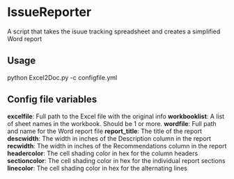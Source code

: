 # IssueReporter
A script that takes the isuue tracking spreadsheet and creates a simplified Word report

## Usage
python Excel2Doc.py -c configfile.yml

## Config file variables

**excelfile**: Full path to the Excel file with the original info
**workbooklist**: A list of sheet names in the workbook.  Should be 1 or more.
**wordfile**: Full path and name for the Word report file
**report_title**: The title of the report
**descwidth**: The width in inches of the Description column in the report
**recwidth**: The width in inches of the Recommendations column in the report
**headercolor**: The cell shading color in hex for the column headers
**sectioncolor**: The cell shading color in hex for the individual report sections
**linecolor**: The cell shading color in hex for the alternating lines
